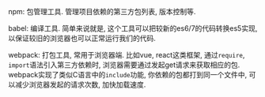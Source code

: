 npm: 包管理工具. 管理项目依赖的第三方包列表, 版本控制等.

babel: 编译工具. 简单来说就是, 这个工具可以把较新的es6/7的代码转换es5实现, 以保证较旧的浏览器也可以正常运行我们的代码.

webpack: 打包工具, 常用于浏览器端. 比如vue, react这类框架, 通过`require`, `import`语法引入第三方依赖时, 浏览器需要通过发起get请求来获取相应的包. webpack实现了类似C语言中的`include`功能, 你依赖的包都打到同一个文件中, 可以减少浏览器发起的请求次数, 加快加载速度.